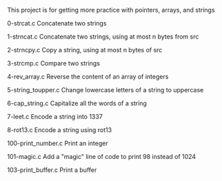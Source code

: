 This project is for getting more practice with pointers, arrays, and strings

0-strcat.c
Concatenate two strings

1-strncat.c
Concatenate two strings, using at most n bytes from src

2-strncpy.c
Copy a string, using at most n bytes of src

3-strcmp.c
Compare two strings

4-rev_array.c
Reverse the content of an array of integers

5-string_toupper.c
Change lowercase letters of a string to uppercase

6-cap_string.c
Capitalize all the words of a string

7-leet.c
Encode a string into 1337

8-rot13.c
Encode a string using rot13

100-print_number.c
Print an integer

101-magic.c
Add a "magic" line of code to print 98 instead of 1024

103-print_buffer.c
Print a buffer
